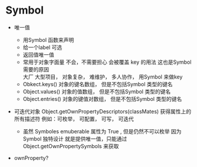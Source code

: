 # Symbol

- 唯一值
  - 用Symbol 函数来声明
  - 给一个label 可选
  - 返回值唯一值
  - 常用于对象字面量 不会，不需要担心 会被覆盖
    key 的用法  这也是Symbol 需要的原因  
                            大厂 大型项目， 对象复杂， 难维护， 多人协作， 用Symbol 来做key
  - Obkect.keys()    对象的键名数组， 但是不包括Symbol 类型的键名
  - Object.values()  对象的值数组， 但是不包括Symbol 类型的键名
  - Object.entries() 对象的键值对数组， 但是不包括Symbol 类型的键名

- 可迭代对象
  Object.getOwnPropertyDescriptors(classMates) 获得属性上的所有描述符 例如：可枚举， 可配置， 可写， 可迭代 
  - 虽然 Symboles emuberable 属性为 True , 但是仍然不可以枚举
    因为 Symbol 独特设计 就是提供唯一值，只能通过  Object.getOwnPropertySymbols 来获取

- ownProperty?
  